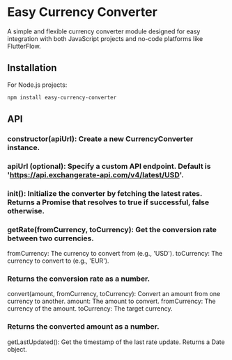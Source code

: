 # Easy Currency Converter

A simple and flexible currency converter module designed for easy integration with both JavaScript projects and no-code platforms like FlutterFlow.

## Installation

For Node.js projects:

```bash
npm install easy-currency-converter
```

## API

### constructor(apiUrl): Create a new CurrencyConverter instance.
### apiUrl (optional): Specify a custom API endpoint. Default is 'https://api.exchangerate-api.com/v4/latest/USD'.
### init(): Initialize the converter by fetching the latest rates. Returns a Promise that resolves to true if successful, false otherwise.
### getRate(fromCurrency, toCurrency): Get the conversion rate between two currencies.
fromCurrency: The currency to convert from (e.g., 'USD').
toCurrency: The currency to convert to (e.g., 'EUR').
### Returns the conversion rate as a number.
convert(amount, fromCurrency, toCurrency): Convert an amount from one currency to another.
amount: The amount to convert.
fromCurrency: The currency of the amount.
toCurrency: The target currency.
### Returns the converted amount as a number.
getLastUpdated(): Get the timestamp of the last rate update.
Returns a Date object.
